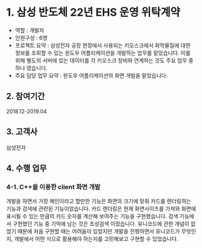 # 1. 삼성 반도체 22년 EHS 운영 위탁계약
- 역할 : 개발자
- 인원구성 : 6명
- 프로젝트 요약 : 삼성전자 공장 현장에서 사용되는 키오스크에서 화학물질에 대한 정보를 조회할 수 있는 윈도우 어플리케이션을 개발하는 업무를 맡았습니다. 이를 위해 별도의 서버에 있는 데이터를 각 키오스크 장비와 연계하는 것도 주요 업무 중 하나 였습니다.
- 주요 담당 업무 요약 : 윈도우 어플리케이션의 화면 개발을 맡았습니다.

## 2. 참여기간
2018.12-2019.04

## 3. 고객사
삼성전자

## 4. 수행 업무
### 4-1. C++을 이용한 client 화면 개발
개발을 하면서 가장 메인이라고 할만한 기능은 화면의 크기에 맞춰 카드를 렌더링하는 기능과 검색에 관련된 기능이었습니다.
카드 렌더링은 현재 화면사이즈를 가져와 화면에 표시될 수 있는 만큼의 카드 숫자를 계산해 보여주는 기능을 구현했습니다.
검색 기능에서 구현했던 기능 중 기억에 남는 것은 초성검색 이었습니다. 
유니코드에 관한 개념이 없었기 때문에 처음 구현할 때는 어려움이 있었지만 개발을 진행하면서 유니코드가 무엇인지, 개발에서 어떤 식으로 활용해야 하는지를 고민해보고 구현할 수 있었습니다.


